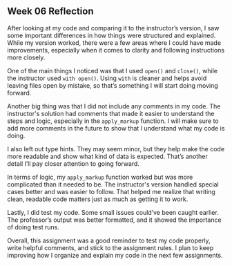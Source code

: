 ## Week 06 Reflection

After looking at my code and comparing it to the instructor’s version, I saw some important differences in how things were structured and explained. While my version worked, there were a few areas where I could have made improvements, especially when it comes to clarity and following instructions more closely.

One of the main things I noticed was that I used `open()` and `close()`, while the instructor used `with open()`. Using `with` is cleaner and helps avoid leaving files open by mistake, so that’s something I will start doing moving forward.

Another big thing was that I did not include any comments in my code. The instructor's solution had comments that made it easier to understand the steps and logic, especially in the `apply_markup` function. I will make sure to add more comments in the future to show that I understand what my code is doing.

I also left out type hints. They may seem minor, but they help make the code more readable and show what kind of data is expected. That’s another detail I’ll pay closer attention to going forward.

In terms of logic, my `apply_markup` function worked but was more complicated than it needed to be. The instructor's version handled special cases better and was easier to follow. That helped me realize that writing clean, readable code matters just as much as getting it to work.

Lastly, I did test my code. Some small issues could’ve been caught earlier. The professor’s output was better formatted, and it showed the importance of doing test runs.

Overall, this assignment was a good reminder to test my code properly, write helpful comments, and stick to the assignment rules. I plan to keep improving how I organize and explain my code in the next few assignments.